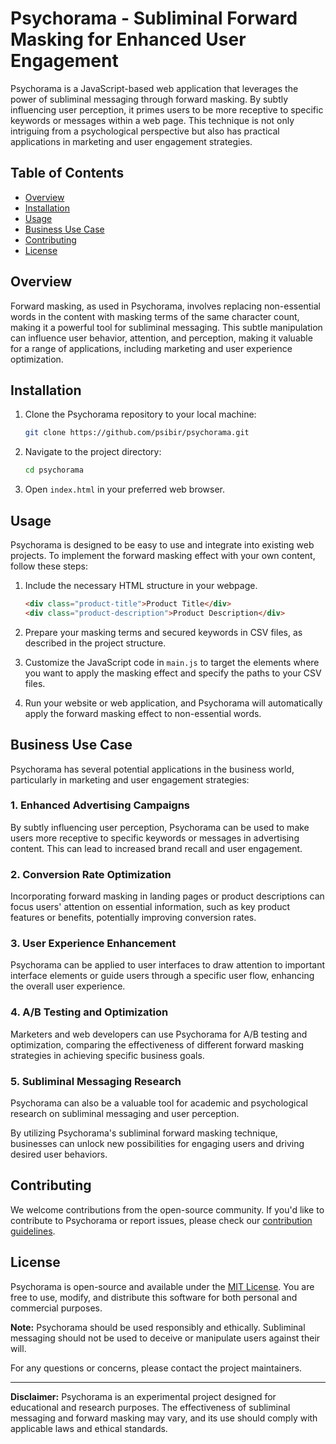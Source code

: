 # Psychorama - Subliminal Forward Masking for Enhanced User Engagement

Psychorama is a JavaScript-based web application that leverages the power of subliminal messaging through forward masking. By subtly influencing user perception, it primes users to be more receptive to specific keywords or messages within a web page. This technique is not only intriguing from a psychological perspective but also has practical applications in marketing and user engagement strategies.

## Table of Contents

- [Overview](#overview)
- [Installation](#installation)
- [Usage](#usage)
- [Business Use Case](#business-use-case)
- [Contributing](#contributing)
- [License](#license)

## Overview

Forward masking, as used in Psychorama, involves replacing non-essential words in the content with masking terms of the same character count, making it a powerful tool for subliminal messaging. This subtle manipulation can influence user behavior, attention, and perception, making it valuable for a range of applications, including marketing and user experience optimization.

## Installation

1. Clone the Psychorama repository to your local machine:

   ```bash
   git clone https://github.com/psibir/psychorama.git
   ```

2. Navigate to the project directory:

   ```bash
   cd psychorama
   ```

3. Open `index.html` in your preferred web browser.

## Usage

Psychorama is designed to be easy to use and integrate into existing web projects. To implement the forward masking effect with your own content, follow these steps:

1. Include the necessary HTML structure in your webpage.

   ```html
   <div class="product-title">Product Title</div>
   <div class="product-description">Product Description</div>
   ```

2. Prepare your masking terms and secured keywords in CSV files, as described in the project structure.

3. Customize the JavaScript code in `main.js` to target the elements where you want to apply the masking effect and specify the paths to your CSV files.

4. Run your website or web application, and Psychorama will automatically apply the forward masking effect to non-essential words.

## Business Use Case

Psychorama has several potential applications in the business world, particularly in marketing and user engagement strategies:

### 1. Enhanced Advertising Campaigns

By subtly influencing user perception, Psychorama can be used to make users more receptive to specific keywords or messages in advertising content. This can lead to increased brand recall and user engagement.

### 2. Conversion Rate Optimization

Incorporating forward masking in landing pages or product descriptions can focus users' attention on essential information, such as key product features or benefits, potentially improving conversion rates.

### 3. User Experience Enhancement

Psychorama can be applied to user interfaces to draw attention to important interface elements or guide users through a specific user flow, enhancing the overall user experience.

### 4. A/B Testing and Optimization

Marketers and web developers can use Psychorama for A/B testing and optimization, comparing the effectiveness of different forward masking strategies in achieving specific business goals.

### 5. Subliminal Messaging Research

Psychorama can also be a valuable tool for academic and psychological research on subliminal messaging and user perception.

By utilizing Psychorama's subliminal forward masking technique, businesses can unlock new possibilities for engaging users and driving desired user behaviors.

## Contributing

We welcome contributions from the open-source community. If you'd like to contribute to Psychorama or report issues, please check our [contribution guidelines](CONTRIBUTING.md).

## License

Psychorama is open-source and available under the [MIT License](LICENSE). You are free to use, modify, and distribute this software for both personal and commercial purposes.

**Note:** Psychorama should be used responsibly and ethically. Subliminal messaging should not be used to deceive or manipulate users against their will.

For any questions or concerns, please contact the project maintainers.

---

**Disclaimer:** Psychorama is an experimental project designed for educational and research purposes. The effectiveness of subliminal messaging and forward masking may vary, and its use should comply with applicable laws and ethical standards.
